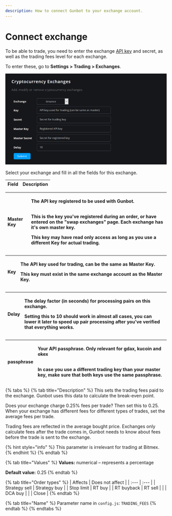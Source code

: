 ```yaml
---
description: How to connect Gunbot to your exchange account.
---
```


# Connect exchange

To be able to trade, you need to enter the exchange [API key](../../../about/supported-exchanges/creating-api-keys.md) and secret, as well as the trading fees level for each exchange.

To enter these, go to **Settings &gt; Trading &gt; Exchanges**.

![](https://raw.githubusercontent.com/boekenbox/gitbook-images/master/image-15.png)

Select your exchange and fill in all the fields for this exchange.

| Field | Description |
| :--- | :--- |


<table>
  <thead>
    <tr>
      <th style="text-align:left"><b>Master Key</b>
      </th>
      <th style="text-align:left">
        <p>The API key registered to be used with Gunbot.</p>
        <p>
          <br />This is the key you&apos;ve registered during an order, or have entered
          on the &quot;swap exchanges&quot; page. Each exchange has it&apos;s own
          master key.
          <br />
        </p>
        <p>This key may have read only access as long as you use a different Key
          for actual trading.</p>
      </th>
    </tr>
  </thead>
  <tbody></tbody>
</table>

<table>
  <thead>
    <tr>
      <th style="text-align:left"><b>Key</b>
      </th>
      <th style="text-align:left">
        <p>The API key used for trading, can be the same as Master Key.</p>
        <p>This key must exist in the same exchange account as the Master Key.</p>
      </th>
    </tr>
  </thead>
  <tbody></tbody>
</table>

<table>
  <thead>
    <tr>
      <th style="text-align:left"><b>Delay</b>
      </th>
      <th style="text-align:left">
        <p>The delay factor (in seconds) for processing pairs on this exchange.</p>
        <p>Setting this to 10 should work in almost all cases, you can lower it later
          to speed up pair processing after you&apos;ve verified that everything
          works.</p>
      </th>
    </tr>
  </thead>
  <tbody></tbody>
</table>

<table>
  <thead>
    <tr>
      <th style="text-align:left"><b>passphrase</b>
      </th>
      <th style="text-align:left">
        <p>Your API passphrase. Only relevant for gdax, kucoin and okex</p>
        <p>
          <br />In case you use a different trading key than your master key, make sure
          that both keys use the same passphrase.</p>
      </th>
    </tr>
  </thead>
  <tbody></tbody>
</table>

{% tabs %}
{% tab title="Description" %}
This sets the trading fees paid to the exchange. Gunbot uses this data to calculate the break-even point.

Does your exchange charge 0.25% fees per trade? Then set this to 0.25. When your exchange has different fees for different types of trades, set the average fees per trade.

Trading fees are reflected in the average bought price. Exchanges only calculate fees after the trade comes in, Gunbot needs to know about fees before the trade is sent to the exchange.

{% hint style="info" %}
This parameter is irrelevant for trading at Bitmex.
{% endhint %}
{% endtab %}

{% tab title="Values" %}
**Values:** numerical – represents a percentage

**Default value:** 0.25
{% endtab %}

{% tab title="Order types" %}
| Affects | Does not affect |
| :--- | :--- |
| Strategy sell | Strategy buy |
| Stop limit | RT buy |
| RT buyback | RT sell |
|  | DCA buy |
|  | Close |
{% endtab %}

{% tab title="Name" %}
Parameter name in `config.js`: `TRADING_FEES`
{% endtab %}
{% endtabs %}

